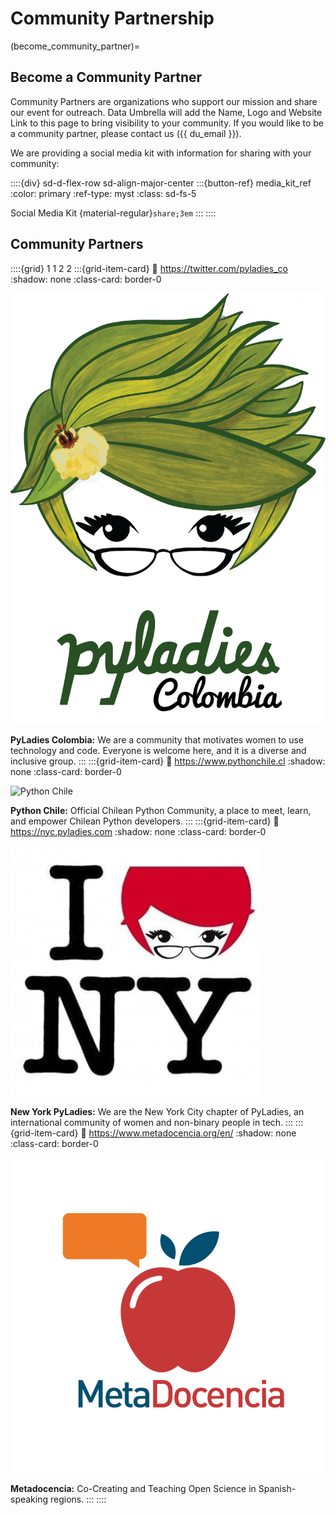 # Community Partnership

(become_community_partner)=
## Become a Community Partner

Community Partners are organizations who support our mission and share our event for outreach.  Data Umbrella will add the Name, Logo and Website Link to this page to bring visibility to your community.  If you would like to be a community partner, please contact us ({{ du_email }}).

We are providing a social media kit with information for sharing with your community:

::::{div} sd-d-flex-row sd-align-major-center
:::{button-ref} media_kit_ref
:color: primary
:ref-type: myst
:class: sd-fs-5

Social Media Kit {material-regular}`share;3em`
:::
::::

## Community Partners

::::{grid} 1 1 2 2
:::{grid-item-card}
:link: https://twitter.com/pyladies_co
:shadow: none
:class-card: border-0

![PyLadies Colombia](../../_static/community_partners/pyladies_colombia.png)

**PyLadies Colombia:** We are a community that motivates women to use technology and code. Everyone is welcome here, and it is a diverse and inclusive group.
:::
:::{grid-item-card}
:link: https://www.pythonchile.cl
:shadow: none
:class-card: border-0

![Python Chile](../../_static/community_partners/pythonchile.png)

**Python Chile:** Official Chilean Python Community, a place to meet, learn, and empower Chilean Python developers.
:::
:::{grid-item-card}
:link: https://nyc.pyladies.com
:shadow: none
:class-card: border-0

![New York City PyLadies](../../_static/community_partners/nyc_pyladies.jpg)

**New York PyLadies:** We are the New York City chapter of PyLadies, an international community of women and non-binary people in tech.
:::
:::{grid-item-card}
:link: https://www.metadocencia.org/en/
:shadow: none
:class-card: border-0

![Metadocencia](../../_static/community_partners/metadocencia_logo_vert.png)

**Metadocencia:** Co-Creating and Teaching Open Science in Spanish-speaking regions.
:::
::::
